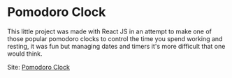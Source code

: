 # Pomodoro Clock

This little project was made with React JS in an attempt to make one of those popular pomodoro clocks to control the time you spend working and resting, it was fun but managing dates and timers it's more difficult that one would think.

Site: [Pomodoro Clock](https://n-bred.github.io/pomodoro-clock/)
